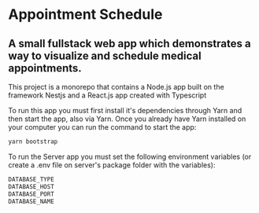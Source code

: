 # Appointment Schedule

## A small fullstack web app which demonstrates a way to visualize and schedule medical appointments.

This project is a monorepo that contains a Node.js app built on the framework Nestjs and a React.js app created with Typescript

To run this app you must first install it's dependencies through Yarn and then start the app, also via Yarn. Once you already have Yarn installed on your computer you can run the command to start the app:

```sh
yarn bootstrap
```

To run the Server app you must set the following environment variables (or create a .env file on server's package folder with the variables):

```sh
DATABASE_TYPE
DATABASE_HOST
DATABASE_PORT
DATABASE_NAME
```
